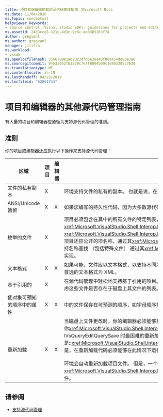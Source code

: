 ```yaml
---
title: 项目和编辑器的其他源代码管理指南 |Microsoft Docs
ms.date: 11/04/2016
ms.topic: conceptual
helpviewer_keywords:
- source control [Visual Studio SDK], guidelines for projects and editors
ms.assetid: 2483cce5-321c-4d3c-9c5c-ee8385263f74
author: gregvanl
ms.author: gregvanl
manager: jillfra
ms.workload:
- vssdk
ms.openlocfilehash: 3566709819d2023dfd6e38e40f88a454de83e3e6
ms.sourcegitcommit: 94b3a052fb1229c7e7f8804b09c1d403385c7630
ms.translationtype: MT
ms.contentlocale: zh-CN
ms.lasthandoff: 04/23/2019
ms.locfileid: "62861734"
---
```

# <a name="additional-source-control-guidelines-for-projects-and-editors"></a>项目和编辑器的其他源代码管理指南
有大量的项目和编辑器应遵循为支持源代码管理的准则。

## <a name="guidelines"></a>准则
 你的项目或编辑器还应执行以下操作来支持源代码管理：

|区域|项目|编辑器|详细信息|
|----------|-------------|------------|-------------|
|文件的私有副本|X||环境支持文件的私有的副本。 也就是说，在项目中登记每个人都有他/她自己的私有副本，在该项目中的文件。|
|ANSI/Unicode 暂留|X|X|如果您编写的持久性代码，因为大多数源代码管理程序目前不支持 Unicode 保留中的 ANSI 格式的文件。|
|枚举的文件|X||项目必须包含在其中的所有文件的特定列表，并且必须能要枚举的文件使用的列表<xref:Microsoft.VisualStudio.Shell.Interop.IVsSccProject2>或<xref:Microsoft.VisualStudio.Shell.Interop.IVsHierarchy.GetProperty%2A>(VSH_PROPID_First_Child/Next_Sibling)。 项目还应公开的项名称，通过其<xref:Microsoft.VisualStudio.Shell.Interop.IVsProject.GetMkDocument%2A>实现和支持名称查找 （包括特殊文件） 通过其<xref:Microsoft.VisualStudio.Shell.Interop.IVsProject.IsDocumentInProject%2A>实现。|
|文本格式|X|X|如果可能，文件应以文本格式，以支持不同版本的合并。 不是文本格式的文件不能与其他版本的文件更高版本上合并。 首选的文本格式为 XML。|
|基于引用的|X||在源代码管理中轻松地支持基于引用的项目。 但是，基于目录的项目也受源代码管理，只要项目可以生成按需，而不考虑这些文件是否存在于磁盘上其文件的列表。 在从源代码管理打开项目，项目文件关闭之前其任何文件的第一个。|
|使对象可预知的顺序中的属性|X|X|中的文件保存在可预测的顺序，如字母顺序排列，以便合并。|
|重新加载|X|X|当磁盘上文件更改时，你的编辑器必须能够重新加载它。 如果你参加在源代码管理中，环境将重新加载数据，通过调用你<xref:Microsoft.VisualStudio.Shell.Interop.IVsPersistDocData2.ReloadDocData%2A>实现。 签出发生在调用 IVsQueryEditQuerySave 时最困难的重新加载情况是::<xref:Microsoft.VisualStudio.Shell.Interop.IVsQueryEditQuerySave2.QueryEditFiles%2A>和正在处理的信息。 但是，在重新加载代码必须能够在此情况下运行。<br /><br /> 环境会自动重新加载项目文件。 但是，一个项目必须实现<xref:Microsoft.VisualStudio.Shell.Interop.IVsPersistHierarchyItem2>如果有嵌套层次结构以支持重新加载嵌套项目文件。|

## <a name="see-also"></a>请参阅
- [支持源代码管理](../../extensibility/internals/supporting-source-control.md)